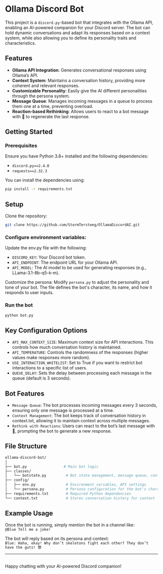 # Ollama Discord Bot

This project is a `discord.py`-based bot that integrates with the Ollama API, enabling an AI-powered companion for your Discord server. The bot can hold dynamic conversations and adapt its responses based on a context system, while also allowing you to define its personality traits and characteristics.

## Features

- **Ollama API Integration**: Generates conversational responses using Ollama’s API.
- **Context System**: Maintains a conversation history, providing more coherent and relevant responses.
- **Customizable Personality**: Easily give the AI different personalities through the persona system.
- **Message Queue**: Manages incoming messages in a queue to process them one at a time, preventing overload.
- **Reaction-based Rethinking**: Allows users to react to a bot message with 🔁 to regenerate the last response.

## Getting Started

### Prerequisites

Ensure you have Python 3.8+ installed and the following dependencies:

- `discord.py==2.4.0`
- `requests==2.32.3`

You can install the dependencies using:

```bash
pip install -r requirements.txt
```

## Setup
Clone the repository:
```bash
git clone https://github.com/StormTersteeg/OllamaDiscordAI.git
```

### Configure environment variables:

Update the env.py file with the following:
- `DISCORD_KEY`: Your Discord bot token.
- `API_ENDPOINT`: The endpoint URL for your Ollama API.
- `API_MODEL`: The AI model to be used for generating responses (e.g., LLama-3.1-8b-q5-k-m).

Customize the persona:
Modify `persona.py` to adjust the personality and tone of your bot. The file defines the bot's character, its name, and how it responds to user inputs.

### Run the bot
```bash
python bot.py
```

## Key Configuration Options
- `API_MAX_CONTEXT_SIZE`: Maximum context size for API interactions. This controls how much conversation history is maintained.
- `API_TEMPERATURE`: Controls the randomness of the responses (higher values make responses more random).
- `USE_INTERACTION_WHITELIST`: Set to True if you want to restrict bot interactions to a specific list of users.
- `QUEUE_DELAY`: Sets the delay between processing each message in the queue (default is 3 seconds).

## Bot Features
- `Message Queue`: The bot processes incoming messages every 3 seconds, ensuring only one message is processed at a time.
- `Context Management`: The bot keeps track of conversation history in context.txt, allowing it to maintain context across multiple messages.
- `Rethink with Reactions`: Users can react to the bot’s last message with 🔁, prompting the bot to generate a new response.

## File Structure
```bash
ollama-discord-bot/
│
├── bot.py                 # Main bot logic
├── classes/
│   └── botstate.py         # Bot state management, message queue, context handling
├── config/
│   ├── env.py              # Environment variables, API settings
│   └── persona.py          # Persona configuration for the bot's character and behavior
├── requirements.txt        # Required Python dependencies
└── context.txt             # Stores conversation history for context
```

## Example Usage
Once the bot is running, simply mention the bot in a channel like:<br>
`@Blue Tell me a joke!`

The bot will reply based on its persona and context:<br>
`Blue: Haha, okay! Why don’t skeletons fight each other? They don’t have the guts! 😎`

<hr><br>
Happy chatting with your AI-powered Discord companion!
